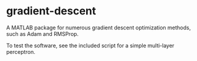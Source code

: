 # gradient-descent
A MATLAB package for numerous gradient descent optimization methods, such as Adam and RMSProp.

To test the software, see the included script for a simple multi-layer perceptron.
